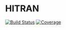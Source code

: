 # HITRAN

[![Build Status](https://ci.appveyor.com/api/projects/status/github/TacHawkes/HITRAN.jl?svg=true)](https://ci.appveyor.com/project/TacHawkes/HITRAN-jl)
[![Coverage](https://codecov.io/gh/TacHawkes/HITRAN.jl/branch/master/graph/badge.svg)](https://codecov.io/gh/TacHawkes/HITRAN.jl)
